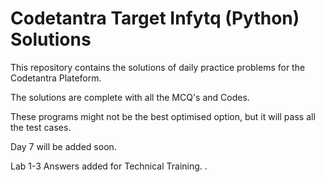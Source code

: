 
# Codetantra Target Infytq (Python) Solutions


This repository contains the solutions of daily practice problems for the Codetantra Plateform.

The solutions are complete with all the MCQ's and Codes.

These programs might not be the best optimised option, but it will pass all the test cases.

Day 7 will be added soon.

Lab 1-3 Answers added for Technical Training.
.
